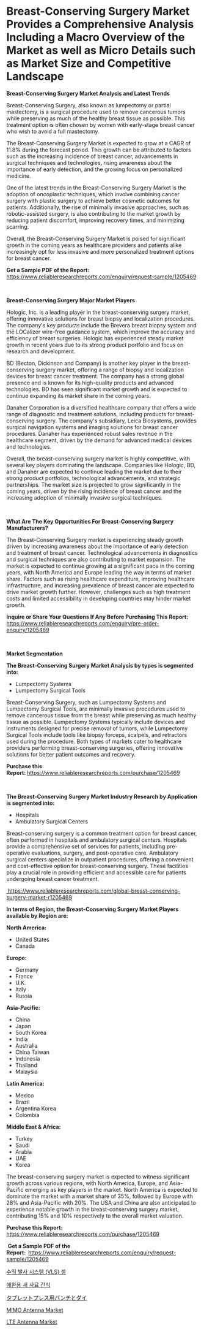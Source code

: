 <p><h1>Breast-Conserving Surgery Market Provides a Comprehensive Analysis Including a Macro Overview of the Market as well as Micro Details such as Market Size and Competitive Landscape</h1></p><p><strong>Breast-Conserving Surgery Market Analysis and Latest Trends</strong></p>
<p><p>Breast-Conserving Surgery, also known as lumpectomy or partial mastectomy, is a surgical procedure used to remove cancerous tumors while preserving as much of the healthy breast tissue as possible. This treatment option is often chosen by women with early-stage breast cancer who wish to avoid a full mastectomy.</p><p>The Breast-Conserving Surgery Market is expected to grow at a CAGR of 11.8% during the forecast period. This growth can be attributed to factors such as the increasing incidence of breast cancer, advancements in surgical techniques and technologies, rising awareness about the importance of early detection, and the growing focus on personalized medicine.</p><p>One of the latest trends in the Breast-Conserving Surgery Market is the adoption of oncoplastic techniques, which involve combining cancer surgery with plastic surgery to achieve better cosmetic outcomes for patients. Additionally, the rise of minimally invasive approaches, such as robotic-assisted surgery, is also contributing to the market growth by reducing patient discomfort, improving recovery times, and minimizing scarring.</p><p>Overall, the Breast-Conserving Surgery Market is poised for significant growth in the coming years as healthcare providers and patients alike increasingly opt for less invasive and more personalized treatment options for breast cancer.</p></p>
<p><strong>Get a Sample PDF of the Report:&nbsp;</strong> <a href="https://www.reliableresearchreports.com/enquiry/request-sample/1205469">https://www.reliableresearchreports.com/enquiry/request-sample/1205469</a></p>
<p>&nbsp;</p>
<p><strong>Breast-Conserving Surgery Major Market Players</strong></p>
<p><p>Hologic, Inc. is a leading player in the breast-conserving surgery market, offering innovative solutions for breast biopsy and localization procedures. The company's key products include the Brevera breast biopsy system and the LOCalizer wire-free guidance system, which improve the accuracy and efficiency of breast surgeries. Hologic has experienced steady market growth in recent years due to its strong product portfolio and focus on research and development.</p><p>BD (Becton, Dickinson and Company) is another key player in the breast-conserving surgery market, offering a range of biopsy and localization devices for breast cancer treatment. The company has a strong global presence and is known for its high-quality products and advanced technologies. BD has seen significant market growth and is expected to continue expanding its market share in the coming years.</p><p>Danaher Corporation is a diversified healthcare company that offers a wide range of diagnostic and treatment solutions, including products for breast-conserving surgery. The company's subsidiary, Leica Biosystems, provides surgical navigation systems and imaging solutions for breast cancer procedures. Danaher has experienced robust sales revenue in the healthcare segment, driven by the demand for advanced medical devices and technologies.</p><p>Overall, the breast-conserving surgery market is highly competitive, with several key players dominating the landscape. Companies like Hologic, BD, and Danaher are expected to continue leading the market due to their strong product portfolios, technological advancements, and strategic partnerships. The market size is projected to grow significantly in the coming years, driven by the rising incidence of breast cancer and the increasing adoption of minimally invasive surgical techniques.</p></p>
<p>&nbsp;</p>
<p><strong>What Are The Key Opportunities For Breast-Conserving Surgery Manufacturers?</strong></p>
<p><p>The Breast-Conserving Surgery market is experiencing steady growth driven by increasing awareness about the importance of early detection and treatment of breast cancer. Technological advancements in diagnostics and surgical techniques are also contributing to market expansion. The market is expected to continue growing at a significant pace in the coming years, with North America and Europe leading the way in terms of market share. Factors such as rising healthcare expenditure, improving healthcare infrastructure, and increasing prevalence of breast cancer are expected to drive market growth further. However, challenges such as high treatment costs and limited accessibility in developing countries may hinder market growth.</p></p>
<p><strong>Inquire or Share Your Questions If Any Before Purchasing This Report:</strong> <a href="https://www.reliableresearchreports.com/enquiry/pre-order-enquiry/1205469">https://www.reliableresearchreports.com/enquiry/pre-order-enquiry/1205469</a></p>
<p>&nbsp;</p>
<p><strong>Market Segmentation</strong></p>
<p><strong>The Breast-Conserving Surgery Market Analysis by types is segmented into:</strong></p>
<p><ul><li>Lumpectomy Systems</li><li>Lumpectomy Surgical Tools</li></ul></p>
<p><p>Breast-Conserving Surgery, such as Lumpectomy Systems and Lumpectomy Surgical Tools, are minimally invasive procedures used to remove cancerous tissue from the breast while preserving as much healthy tissue as possible. Lumpectomy Systems typically include devices and instruments designed for precise removal of tumors, while Lumpectomy Surgical Tools include tools like biopsy forceps, scalpels, and retractors used during the procedure. Both types of markets cater to healthcare providers performing breast-conserving surgeries, offering innovative solutions for better patient outcomes and recovery.</p></p>
<p><strong>Purchase this Report:&nbsp;</strong><a href="https://www.reliableresearchreports.com/purchase/1205469">https://www.reliableresearchreports.com/purchase/1205469</a></p>
<p>&nbsp;</p>
<p><strong>The Breast-Conserving Surgery Market Industry Research by Application is segmented into:</strong></p>
<p><ul><li>Hospitals</li><li>Ambulatory Surgical Centers</li></ul></p>
<p><p>Breast-conserving surgery is a common treatment option for breast cancer, often performed in hospitals and ambulatory surgical centers. Hospitals provide a comprehensive set of services for patients, including pre-operative evaluations, surgery, and post-operative care. Ambulatory surgical centers specialize in outpatient procedures, offering a convenient and cost-effective option for breast-conserving surgery. These facilities play a crucial role in providing efficient and accessible care for patients undergoing breast cancer treatment.</p></p>
<p><a href="https://www.reliableresearchreports.com/global-breast-conserving-surgery-market-r1205469">&nbsp;https://www.reliableresearchreports.com/global-breast-conserving-surgery-market-r1205469</a></p>
<p><strong>In terms of Region, the Breast-Conserving Surgery Market Players available by Region are:</strong></p>
<p>
    <p> <strong> North America: </strong>
        <ul>
            <li>United States</li>
            <li>Canada</li>
        </ul>
        </p> 
    <p> <strong> Europe: </strong>
        <ul>
            <li>Germany</li>
            <li>France</li>
            <li>U.K.</li>
            <li>Italy</li>
            <li>Russia</li>
        </ul>
        </p> 
    <p> <strong> Asia-Pacific: </strong>
        <ul>
            <li>China</li>
            <li>Japan</li>
            <li>South Korea</li>
            <li>India</li>
            <li>Australia</li>
            <li>China Taiwan</li>
            <li>Indonesia</li>
            <li>Thailand</li>
            <li>Malaysia</li>
        </ul>
        </p> 
    <p> <strong> Latin America: </strong>
        <ul>
            <li>Mexico</li>
            <li>Brazil</li>
            <li>Argentina Korea</li>
            <li>Colombia</li>
        </ul>
        </p> 
    <p> <strong> Middle East & Africa: </strong>
        <ul>
            <li>Turkey</li>
            <li>Saudi</li>
            <li>Arabia</li>
            <li>UAE</li>
            <li>Korea</li>
        </ul>
    </p>
    </p>
<p><p>The breast-conserving surgery market is expected to witness significant growth across various regions, with North America, Europe, and Asia-Pacific emerging as key players in the market. North America is expected to dominate the market with a market share of 35%, followed by Europe with 28% and Asia-Pacific with 20%. The USA and China are also anticipated to experience notable growth in the breast-conserving surgery market, contributing 15% and 10% respectively to the overall market valuation.</p></p>
<p><strong>Purchase this Report: </strong><a href="https://www.reliableresearchreports.com/purchase/1205469">https://www.reliableresearchreports.com/purchase/1205469</a></p>
<p>&nbsp;<strong>Get a Sample PDF of the Report:&nbsp;&nbsp;</strong><a href="https://www.reliableresearchreports.com/enquiry/request-sample/1205469">https://www.reliableresearchreports.com/enquiry/request-sample/1205469</a></p>
<p><strong></strong></p>
<p><p><a href="https://github.com/naiemislamrayan2/Market-Research-Report-List-1/blob/main/1669299106629.md">수직 발사 시스템 (VLS) 셀</a></p><p><a href="https://medium.com/@leeanford76845djf/%EC%95%A0%EC%99%84-%EC%A1%B0%EB%A5%98-%EC%82%AC%EB%A3%8C-%EA%B0%84%EC%8B%9D-%EC%8B%9C%EC%9E%A5-%EA%B7%9C%EB%AA%A8-%EC%8B%9C%EC%9E%A5-%EC%A0%84%EB%A7%9D-%EB%B0%8F-%EC%8B%9C%EC%9E%A5-%EC%A0%84%EB%A7%9D-2024%EB%85%84%EB%B6%80%ED%84%B0-2031%EB%85%84-add5b53e825b">애완용 새 사료 간식</a></p><p><a href="https://github.com/nemesis2824/Market-Research-Report-List-2/blob/main/8260978111571.md">タブレットプレス用パンチとダイ</a></p><p><a href="https://issuu.com/reportprime-2/docs/mimo-antenna-market-size-2030.pptx">MIMO Antenna Market</a></p><p><a href="https://issuu.com/reportprime-2/docs/lte-antenna-market-size-2030.pptx">LTE Antenna Market</a></p></p>